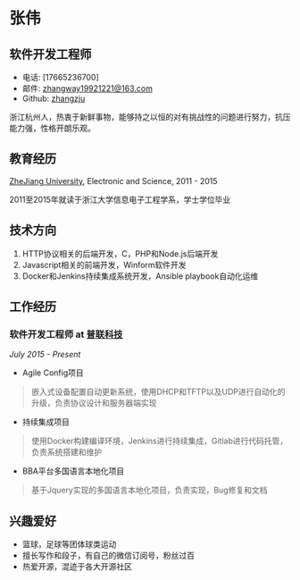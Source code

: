 

# 张伟

## 软件开发工程师

- 电话: [17665236700]
- 邮件: <zhangway19921221@163.com>
- Github: [zhangzju](http://github.com/zhangzju)

浙江杭州人，热衷于新鲜事物，能够持之以恒的对有挑战性的问题进行努力，抗压能力强，性格开朗乐观。

## 教育经历

[ZheJiang University](http://zju.edu.cn), Electronic and Science, 2011 - 2015

2011至2015年就读于浙江大学信息电子工程学系，学士学位毕业

## 技术方向

1. HTTP协议相关的后端开发，C，PHP和Node.js后端开发
2. Javascript相关的前端开发，Winform软件开发
3. Docker和Jenkins持续集成系统开发，Ansible playbook自动化运维


## 工作经历

### **软件开发工程师** at [普联科技](http://www.tp-link.com.cn/)

*July 2015 - Present* 

* Agile Config项目
> 嵌入式设备配置自动更新系统，使用DHCP和TFTP以及UDP进行自动化的升级，负责协议设计和服务器端实现
* 持续集成项目
> 使用Docker构建编译环境，Jenkins进行持续集成，Gitlab进行代码托管，负责系统搭建和维护
* BBA平台多国语言本地化项目
> 基于Jquery实现的多国语言本地化项目，负责实现，Bug修复和文档


## 兴趣爱好

- 篮球，足球等团体球类运动
- 擅长写作和段子，有自己的微信订阅号，粉丝过百
- 热爱开源，混迹于各大开源社区
